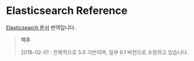 # Elasticsearch Reference

[Elasticsearch 문서](https://www.elastic.co/guide/en/elasticsearch/reference/current/index.html) 번역입니다.



> **역주**
>
> 2018-02-01 : 전체적으로 5.0 기반이며, 일부 6.1 버전으로 수정하고 있습니다.



